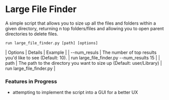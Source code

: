 # Large File Finder
A simple script that allows you to size up all the files and folders within a given directory, returning n top folders/files and allowing you to open parent directories to delete files.

```
run large_file_finder.py [path] [options]
```

| Options | Details | Example |
| --num_resuls | The number of top results you'd like to see (Default: 10). | run large_file_finder.py --num_results 15 |
| path | The path to the directory you want to size up (Default: user/Library) | run large_file_finder.py <path> |

### Features in Progress
- attempting to implement the script into a GUI for a better UX
